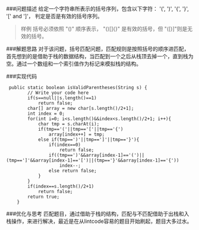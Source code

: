 ###问题描述
给定一个字符串所表示的括号序列，包含以下字符： '(', ')', '{', '}', '[' and ']'， 判定是否是有效的括号序列。
>样例
括号必须依照 "()" 顺序表示， "()[]{}" 是有效的括号，但 "([)]"则是无效的括号。

###解题思路
对于该问题，括号匹配问题，匹配规则是按照括号的顺序进匹配，首先想到的是借助于栈的数据结构，当匹配到一个之后从栈顶去掉一个，直到栈为空。通过一个数组和一个索引值作为标记来模拟栈的结构。

###实现代码
```
 public static boolean isValidParentheses(String s) {
        // Write your code here
        if(s==null||s.length()==1)
        	return false;
        char[] array = new char[s.length()/2+1];
        int index = 0;
        for(int i=0; i<s.length()&&index<s.length()/2+1; i++){
        	char tmp = s.charAt(i);
        	if(tmp=='('||tmp=='['||tmp=='{')
        		array[index++] = tmp;
        	else if(tmp==')'||tmp==']'||tmp=='}'){
        		if(index==0)
        			return false;
        		if((tmp==')'&&array[index-1]=='(')||(tmp==']'&&array[index-1]=='[')||(tmp=='}'&&array[index-1]=='{'))
        			index--;
        		else return false;
        	}
        }
        if(index==s.length()/2+1)
        	return false;
        return true;
    }
```
###优化与思考
匹配题目，通过借助于栈的结构，匹配与不匹配借助于出栈和入栈操作，来进行解决，最近是在从lintcode容易的题目开始刷起，题目大多过水。